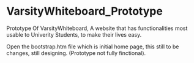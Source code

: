 # VarsityWhiteboard_Prototype
Prototype Of VarsityWhiteboard, A website that has functionalities most usable to Univerity Students, to make their lives easy.

Open the bootstrap.htm file which is initial home page, this still to be changes, still designing. (Prototype not fully finctional).
